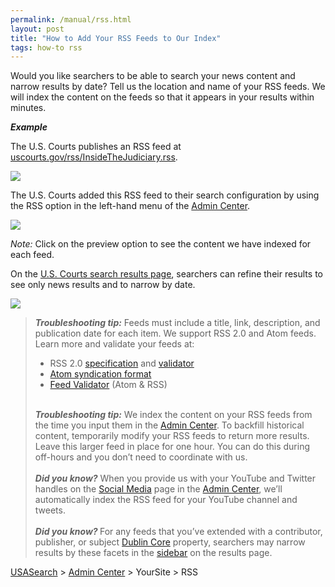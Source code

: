 ```yaml
---
permalink: /manual/rss.html
layout: post
title: "How to Add Your RSS Feeds to Our Index"
tags: how-to rss
---
```

<p>Would you like searchers to be able to search your news content and narrow results by date? Tell us the location and name of your RSS feeds. We will index the content on the feeds so that it appears in your results within minutes.</p>
<p><em><strong>Example</strong></em></p>
<p>The U.S. Courts publishes an RSS feed at <a href="http://www.uscourts.gov/rss/InsideTheJudiciary.rss">uscourts.gov/rss/InsideTheJudiciary.rss</a>.</p>
<p><a href="http://www.uscourts.gov/rss/InsideTheJudiciary.rss"><img class="img-polaroid" src="http://f22818b4dfc10241d8a3-f1564c64756a8cfee25b6b19953b1d23.r31.cf2.rackcdn.com/tumblr_m0j0q1BUvw1qid15q.png"/></a></p>
<p>The U.S. Courts added this RSS feed to their search configuration by using the RSS option in the left-hand menu of the <a href="http://search.usa.gov/affiliates/home">Admin Center</a>.</p>
<p><img class="img-polaroid" src="http://f22818b4dfc10241d8a3-f1564c64756a8cfee25b6b19953b1d23.r31.cf2.rackcdn.com/tumblr_m4l7qfv91n1qid15q.png"/></p>
<p><em>Note: </em>Click on the preview option to see the content we have indexed for each feed.</p>
<p>On the <a href="http://search.uscourts.gov/search/news?affiliate=uscourts.gov&amp;channel=76&amp;query=judge">U.S. Courts search results page</a>, searchers can refine their results to see only news results and to narrow by date.</p>
<p><a href="http://search.uscourts.gov/search/news?affiliate=uscourts.gov&amp;channel=76&amp;query=judge"><img class="img-polaroid" src="http://f22818b4dfc10241d8a3-f1564c64756a8cfee25b6b19953b1d23.r31.cf2.rackcdn.com/tumblr_m0j0ufVg8O1qid15q.png"/></a></p>
<blockquote>
<div class="side-note"><em><strong> Troubleshooting tip:</strong> </em>Feeds must include a title, link, description, and publication date for each item. We support RSS 2.0 and Atom feeds. Learn more and validate your feeds at:
<ul><li>RSS 2.0&#160;<a href="http://www.rssboard.org/rss-specification">specification</a> and <a href="http://www.rssboard.org/rss-validator/">validator</a></li>
<li><a href="http://www.atomenabled.org/developers/syndication/">Atom syndication format</a></li>
<li><a href="http://feedvalidator.org">Feed Validator</a> (Atom &amp; RSS)</li>
</ul></div>
<div class="side-note"><em><strong><br/>Troubleshooting tip:</strong></em> We index the content on your RSS feeds from the time you input them in the <a href="http://search.usa.gov/affiliates/home">Admin Center</a>. To backfill historical content, temporarily modify your RSS feeds to return more results. Leave this larger feed in place for one hour. You can do this during off-hours and you don’t need to coordinate with us.<br/><br/></div>
<div class="side-note"><em><strong>Did you know?</strong> </em>When you provide us with your YouTube and Twitter handles on the <a href="/blog/how-to-add-your-social-media-to-our-index.html">Social Media</a> page in the <a href="http://search.usa.gov/affiliates/home">Admin Center</a>, we’ll automatically index the RSS feed for your YouTube channel and tweets.<br/><br/></div>
<div class="side-note"><em><strong>Did you know? </strong></em>For any feeds that you&#8217;ve extended with a contributor, publisher, or subject <a href="http://dublincore.org/documents/dcmi-terms/">Dublin Core</a> property, searchers may narrow results by these facets in the <a href="/blog/how-to-select-the-sidebar-options-that-appear-on-your.html">sidebar</a> on the results page.</div>
</blockquote>
<div class="side-note"><a href="http://usasearch.howto.gov/">USASearch</a> &gt; <a href="http://search.usa.gov/affiliates/home">Admin Center</a> &gt; YourSite &gt; RSS</div>
